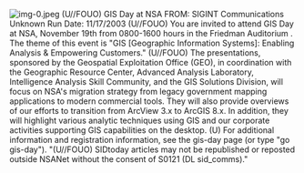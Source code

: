 ![img-0.jpeg](img-0.jpeg)
(U//FOUO) GIS Day at NSA
FROM: SIGINT Communications
Unknown
Run Date: 11/17/2003
(U//FOUO) You are invited to attend GIS Day at NSA, November 19th from 0800-1600 hours in the Friedman Auditorium . The theme of this event is "GIS [Geographic Information Systems]: Enabling Analysis \& Empowering Customers."
(U//FOUO) The presentations, sponsored by the Geospatial Exploitation Office (GEO), in coordination with the Geographic Resource Center, Advanced Analysis Laboratory, Intelligence Analysis Skill Community, and the GIS Solutions Division, will focus on NSA's migration strategy from legacy government mapping applications to modern commercial tools. They will also provide overviews of our efforts to transition from ArcView 3.x to ArcGIS 8.x. In addition, they will highlight various analytic techniques using GIS and our corporate activities supporting GIS capabilities on the desktop.
(U) For additional information and registration information, see the gis-day page (or type "go gis-day").
"(U//FOUO) SIDtoday articles may not be republished or reposted outside NSANet without the consent of S0121 (DL sid_comms)."
